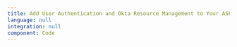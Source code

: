```yaml
---
title: Add User Authentication and Okta Resource Management to Your ASP.NET Core App
language: null
integration: null
component: Code
---
```


